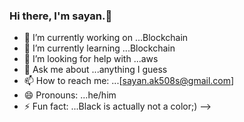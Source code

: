 ### Hi there, I'm sayan.👋
- 🔭 I’m currently working on ...Blockchain
- 🌱 I’m currently learning ...Blockchain
- 🤔 I’m looking for help with ...aws
- 💬 Ask me about ...anything I guess
- 📫 How to reach me: ...[sayan.ak508s@gmail.com]
- 😄 Pronouns: ...he/him
- ⚡ Fun fact: ...Black is actually not a color;)
-->
